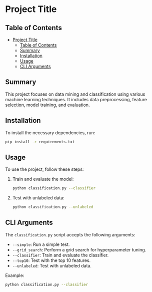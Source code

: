# Project Title

## Table of Contents

- [Project Title](#project-title)
  - [Table of Contents](#table-of-contents)
  - [Summary](#summary)
  - [Installation](#installation)
  - [Usage](#usage)
  - [CLI Arguments](#cli-arguments)

## Summary

This project focuses on data mining and classification using various machine learning techniques. It includes data preprocessing, feature selection, model training, and evaluation.

## Installation

To install the necessary dependencies, run:

```bash
pip install -r requirements.txt
```

## Usage

To use the project, follow these steps:

1. Train and evaluate the model:

    ```bash
    python classification.py --classifier
    ```

2. Test with unlabeled data:

    ```bash
    python classification.py --unlabeled
    ```

## CLI Arguments

The `classification.py` script accepts the following arguments:

- `--simple`: Run a simple test.
- `--grid_search`: Perform a grid search for hyperparameter tuning.
- `--classifier`: Train and evaluate the classifier.
- `--top10`: Test with the top 10 features.
- `--unlabeled`: Test with unlabeled data.

Example:

```bash
python classification.py --classifier
```
